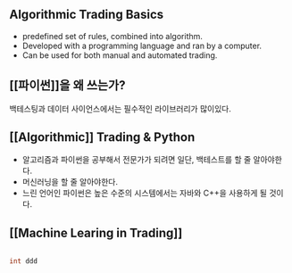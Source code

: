 ## Algorithmic Trading Basics
- predefined set of rules, combined into algorithm.
- Developed with a programming language and ran by a computer.
- Can be used for both manual and automated trading.

## [[파이썬]]을 왜 쓰는가? 
백테스팅과 데이터 사이언스에서는 필수적인 라이브러리가 많이있다.

## [[Algorithmic]] Trading & Python
- 알고리즘과 파이썬을 공부해서 전문가가 되려면 일단, 백테스트를 할 줄 알아야한다. 
- 머신러닝을 할 줄 알아야한다.
- 느린 언어인 파이썬은 높은 수준의 시스템에서는 자바와 C++을 사용하게 될 것이다. 

## [[Machine Learing in Trading]]


```java

int ddd 
```